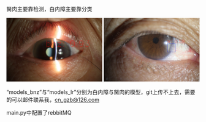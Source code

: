 胬肉主要靠检测，白内障主要靠分类

<img src="./images/bnz/0.jpg" width="250px">    <img src="./images/nr/0.jpg" width="250px">

“models_bnz”与“models_lr”分别为白内障与胬肉的模型，git上传不上去，需要的可以邮件联系我，cn_gzb@126.com

main.py中配置了rebbitMQ
